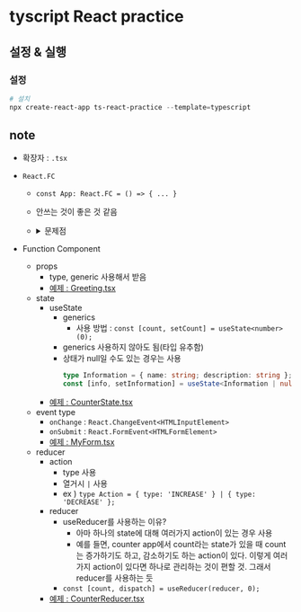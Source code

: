 # tyscript React practice

## 설정 & 실행

### 설정

```powershell
# 설치
npx create-react-app ts-react-practice --template=typescript
```

## note

* 확장자 : ```.tsx```

* ```React.FC```
    * ```const App: React.FC = () => { ... }```
    * 안쓰는 것이 좋은 것 같음  
    * <details>
        <summary>문제점</summary>
   
        * Greeting.tsx
            ```ts
            import React from 'react';

            type GreetingProps = {
                name: string;
                mark: string;
            }

            // props : generic 사용
            const Greetings: React.FC<GreetingProps> = ({name, mark}) => (
                <div>Hello, {name} {mark}</div>
            )

            Greetings.defaultProps = {
                mark: '!'
            };

            export default Greetings;
            ```
            * defaultProps로 넣었음에도 불구하고 ```<Greetings name="Hello" />```를 하게 되면 mark가 없다며 에러남
    </details>

* Function Component
    * props
        * type, generic 사용해서 받음
        * [예제 : Greeting.tsx](./src/Greeting.tsx)
    * state
        * useState 
            * generics 
                * 사용 방법 : ```const [count, setCount] = useState<number>(0);```
            * generics 사용하지 않아도 됨(타입 유추함)
            * 상태가 null일 수도 있는 경우는 사용
                ```ts
                type Information = { name: string; description: string };
                const [info, setInformation] = useState<Information | null>(null);
                ```
        * [예제 : CounterState.tsx](./src/CounterState.tsx)
    * event type
        * ```onChange``` : ```React.ChangeEvent<HTMLInputElement>```
        * ```onSubmit``` : ```React.FormEvent<HTMLFormElement>```
        * [예제 : MyForm.tsx](./src/MyForm.tsx)
    * reducer
        * action
            * type 사용
            * 열거시 ```|``` 사용
            * ex ) ```type Action = { type: 'INCREASE' } | { type: 'DECREASE' };```
        * reducer
            * useReducer를 사용하는 이유? 
                * 아마 하나의 state에 대해 여러가지 action이 있는 경우 사용
                * 예를 들면, counter app에서 count라는 state가 있을 때 count는 증가하기도 하고, 감소하기도 하는 action이 있다. 이렇게 여러가지 action이 있다면 하나로 관리하는 것이 편할 것. 그래서 reducer를 사용하는 듯
            * ```const [count, dispatch] = useReducer(reducer, 0);```
        * [예제 : CounterReducer.tsx](./src/CounterReducer.tsx)